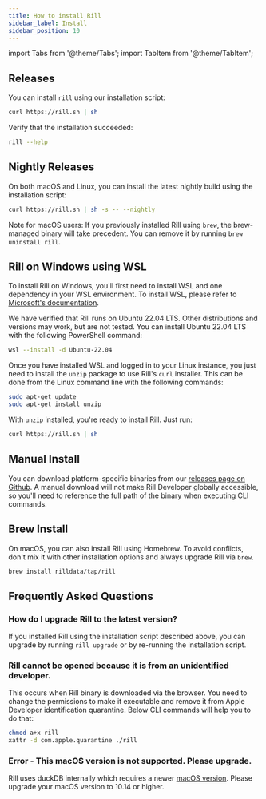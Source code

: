 ```yaml
---
title: How to install Rill
sidebar_label: Install  
sidebar_position: 10
---
```


import Tabs from '@theme/Tabs';
import TabItem from '@theme/TabItem';

## Releases

You can install `rill` using our installation script:

```bash
curl https://rill.sh | sh
```

Verify that the installation succeeded:
```bash
rill --help
```

## Nightly Releases

On both macOS and Linux, you can install the latest nightly build using the installation script:
```bash
curl https://rill.sh | sh -s -- --nightly
```

Note for macOS users: If you previously installed Rill using `brew`, the brew-managed binary will take precedent. You can remove it by running `brew uninstall rill`.

## Rill on Windows using WSL

To install Rill on Windows, you'll first need to install WSL and one dependency in your WSL environment. To install WSL, please refer to [Microsoft's documentation](https://learn.microsoft.com/en-us/windows/wsl/install).

We have verified that Rill runs on Ubuntu 22.04 LTS. Other distributions and versions may work, but are not tested. You can install Ubuntu 22.04 LTS with the following PowerShell command:
```bash
wsl --install -d Ubuntu-22.04
```

Once you have installed WSL and logged in to your Linux instance, you just need to install the `unzip` package to use Rill's `curl` installer. This can be done from the Linux command line with the following commands:
```bash
sudo apt-get update
sudo apt-get install unzip
```

With `unzip` installed, you're ready to install Rill. Just run:
```bash
curl https://rill.sh | sh
```

## Manual Install

You can download platform-specific binaries from our [releases page on Github](https://github.com/rilldata/rill/releases). A manual download will not make Rill Developer globally accessible, so you'll need to reference the full path of the binary when executing CLI commands.

## Brew Install

On macOS, you can also install Rill using Homebrew. To avoid conflicts, don't mix it with other installation options and always upgrade Rill via `brew`.
```bash
brew install rilldata/tap/rill 
```

## Frequently Asked Questions

### How do I upgrade Rill to the latest version?
If you installed Rill using the installation script described above, you can upgrade by running `rill upgrade` or by re-running the installation script.

### Rill cannot be opened because it is from an unidentified developer.
This occurs when Rill binary is downloaded via the browser. You need to change the permissions to make it executable and remove it from Apple Developer identification quarantine. 
Below CLI commands will help you to do that: 
```bash
chmod a+x rill
xattr -d com.apple.quarantine ./rill
```

### Error - This macOS version is not supported. Please upgrade.
Rill uses duckDB internally which requires a newer [macOS version](https://github.com/duckdb/duckdb/issues/3824). 
Please upgrade your macOS version to 10.14 or higher.